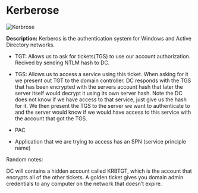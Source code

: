 # Kerberose

![Kerbrose](https://user-images.githubusercontent.com/46513413/74048434-315d1400-49a0-11ea-89c1-4d564d83d963.png)

**Description:** Kerberos is the authentication system for Windows and Active Directory networks. 


 - TGT: Allows us to ask for tickets(TGS) to use our account authorization. Recived by sending NTLM hash to DC.
 
 - TGS: Allows us to access a service using this ticket. When asking for it we present out TGT to the domain controller. DC responds with the TGS that has been encrypted with the servers account hash that later the server itself would decrypt it using its own server hash. Note the DC does not know if we have access to that service, just give us the hash for it. We then present the TGS to the server we want to authenticate to and the server would know if we would have access to this service with the account that got the TGS.
 
 - PAC
 
 - Application that we are trying to access has an SPN (service principle name)



Random notes:

DC will contains a hidden account called KRBTGT, which is the account that encrypts all of the other tickets. A golden ticket gives you domain admin credentials to any computer on the network that doesn’t expire.
